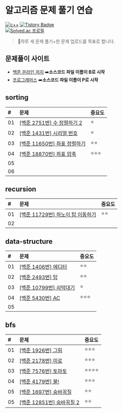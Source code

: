 # 알고리즘 문제 풀기 연습  
[![c++](https://img.shields.io/badge/language-c%2B%2B-red)](https://en.cppreference.com/w/) [![Tistory Badge](https://img.shields.io/badge/-tech%20blog-important)](https://chan9.tistory.com/)  
[![Solved.ac
프로필](http://mazassumnida.wtf/api/v2/generate_badge?boj={handle})](https://solved.ac/{handle})

>📖하루 세 문제 풀기+한 문제 업로드를 목표로 합니다.
## 문제풀이 사이트
- [백준 온라인 저지](https://www.acmicpc.net/) ➡️**소스코드 파일 이름이 B로 시작**
- [프로그래머스](https://programmers.co.kr/learn/challenges) ➡️**소스코드 파일 이름이 P로 시작**  
## sorting
| # | 문제 | 중요도 |
|:---|:------|:--------|
| 01 |[[백준 2751번] 수 정렬하기 2](https://github.com/euichanhwang/algorithm/tree/main/src/sorting/B2751)|⭐️      |
| 02 |[[백준 1431번] 시리얼 번호](https://github.com/euichanhwang/algorithm/tree/main/src/sorting/B1431)|⭐️      |
| 03 |[[백준 11650번] 좌표 정렬하기](https://github.com/euichanhwang/algorithm/tree/main/src/sorting/B11650)|⭐️⭐️          |
| 04 |[[백준 18870번] 좌표 압축](https://github.com/euichanhwang/algorithm/tree/main/src/sorting/B18870)|⭐️⭐️⭐️           |  
| 05 |      |        |
| 06 |      |        |

## recursion
| # | 문제 | 중요도 |
|:---|:------|:--------|
| 01 |[[백준 11729번] 하노이 탑 이동하기](https://github.com/euichanhwang/algorithm/tree/main/src/recursion/B11729)|⭐️⭐️       |
| 02 |      |        |

## data-structure
| # | 문제 | 중요도 |
|:---|:------|:--------|
| 01 |[[백준 1406번] 에디터](https://github.com/euichanhwang/algorithm/tree/main/src/data%20structure/B1406)|⭐️⭐️|
| 02 |[[백준 2493번] 탑](https://github.com/euichanhwang/algorithm/tree/main/src/data%20structure/B2493)|⭐️⭐️        |
| 03 |[[백준 10799번] 쇠막대기](https://github.com/euichanhwang/algorithm/tree/main/src/data%20structure/B10799)|⭐️        |
| 04 |[[백준 5430번] AC](https://github.com/euichanhwang/algorithm/tree/main/src/data%20structure/B5430)|⭐️⭐️⭐️        |
| 05 |      |        |

## bfs
| # | 문제 | 중요도 |
|:---|:------|:--------|
| 01 |[[백준 1926번] 그림](https://github.com/euichanhwang/algorithm/tree/main/src/bfs/B1926)|⭐️⭐️⭐️|
| 02 |[[백준 2178번] 미로](https://github.com/euichanhwang/algorithm/tree/main/src/bfs/B2178)|⭐️⭐️⭐️|
| 03 |[[백준 7576번] 토마토](https://github.com/euichanhwang/algorithm/tree/main/src/bfs/B7576)|⭐️⭐️⭐️⭐️|
| 04 |[[백준 4179번] 불!](https://github.com/euichanhwang/algorithm/tree/main/src/bfs/B4179)|⭐️⭐️⭐️|
| 05 |[[백준 1697번] 숨바꼭질](https://github.com/euichanhwang/algorithm/tree/main/src/bfs/B1697)|⭐️⭐️|
| 05 |[[백준 12851번] 숨바꼭질 2](https://github.com/euichanhwang/algorithm/tree/main/src/bfs/B12851)|⭐️⭐️|



